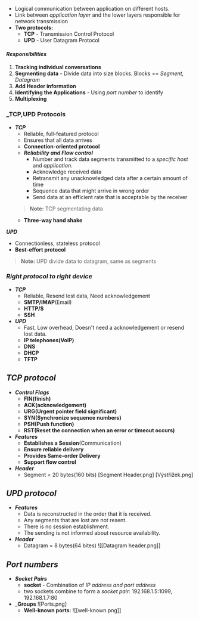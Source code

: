 - Logical communication between application on different hosts.
- Link between _application layer_ and the lower layers responsible for network transmission
- __Two protocols:__
	- __TCP__ - Transmission Control Protocol
	- __UPD__ - User Datagram Protocol

#### ___Responsibilities___
1. __Tracking individual conversations__ 
2. __Segmenting data__ - Divide data into size blocks. Blocks == _Segment, Datagram_
3. __Add Header information__ 
4. __Identifying the Applications__ - Using _port number_ to identify
5. __Multiplexing__ 

### ___TCP,UPD Protocols__
- ___TCP___
	- Reliable, full-featured protocol
	- Ensures that all data arrives
	- __Connection-oriented protocol__
	- ___Reliability and Flow control___
		- Number and track data segments transmitted to a _specific host_ and _application_.
		- Acknowledge received data
		- Retransmit any unacknowledged data after a certain amount of time
		- Sequence data that might arrive in wrong order
		- Send data at an efficient rate that is acceptable by the receiver
	>__Note:__ TCP segmentating data
	- __Three-way hand shake__

___UPD___
- Connectionless, stateless protocol
- __Best-effort protocol__
>__Note:__ UPD divide data to datagram, same as segments
### ___Right protocol to right device___
- ___TCP___
	- Reliable, Resend lost data, Need acknowledgement
	- __SMTP/IMAP__(Email)
	- __HTTP/S__
	- __SSH__
- ___UPD___
	- Fast, Low overhead, Doesn't need a acknowledgement or resend lost data. 
	- __IP telephones(VoIP)__ 
	- __DNS__
	- __DHCP__
	- __TFTP__
## ___TCP protocol___
- ___Control Flags___
	- __FIN(finish)__
	- __ACK(acknowledgement)__
	- __URG(Urgent pointer field significant)__
	- __SYN(Synchronize sequence numbers)__
	- __PSH(Push function)__
	- __RST(Reset the connection when an error or timeout occurs)__
- ___Features___
	- __Establishes a Session__(Communication)
	- __Ensure reliable delivery__ 
	- __Provides Same-order Delivery__
	- __Support flow control__ 
- ___Header___
	- Segment = 20 bytes(160 bits)
	[Segment Header.png]
	[Výstřižek.png]
## ___UPD protocol___
- ___Features___
	-  Data is reconstructed in the order that it is received.
	- Any segments that are lost are not resent.
	- There is no session establishment.
	- The sending is not informed about resource availability.
- ___Header___
	- Datagram = 8 bytes(64 bites)
	![[Datagram header.png]]

## ___Port numbers___
- ___Socket Pairs___
	- __socket__ - Combination of _IP address and port address_
	- two sockets combine to form a _socket pair_: 192.168.1.5:1099, 192.168.1.7:80
- ___Groups__
	 ![Ports.png]
	- __Well-known ports:__
	![[well-known.png]]

